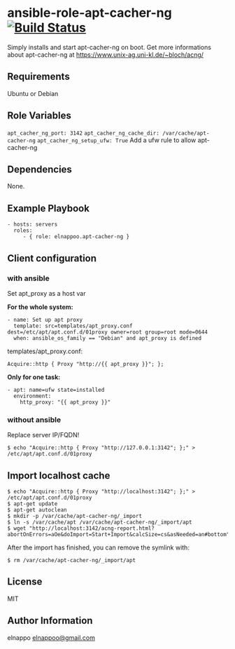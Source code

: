# ansible-role-apt-cacher-ng [![Build Status](https://travis-ci.org/elnappo/ansible-role-apt-cacher-ng.svg?branch=master)](https://travis-ci.org/elnappo/ansible-role-apt-cacher-ng)

Simply installs and start apt-cacher-ng on boot. Get more informations about apt-cacher-ng at https://www.unix-ag.uni-kl.de/~bloch/acng/

## Requirements
Ubuntu or Debian

## Role Variables
`apt_cacher_ng_port: 3142`
`apt_cacher_ng_cache_dir: /var/cache/apt-cacher-ng`
`apt_cacher_ng_setup_ufw: True` Add a ufw rule to allow apt-cacher-ng

## Dependencies
None.

## Example Playbook
    - hosts: servers
      roles:
         - { role: elnappoo.apt-cacher-ng }

## Client configuration
### with ansible
Set apt_proxy as a host var

**For the whole system:**

	- name: Set up apt proxy
  	  template: src=templates/apt_proxy.conf dest=/etc/apt/apt.conf.d/01proxy owner=root group=root mode=0644
 	  when: ansible_os_family == "Debian" and apt_proxy is defined
 	  
templates/apt_proxy.conf:

	Acquire::http { Proxy "http://{{ apt_proxy }}"; };

**Only for one task:**

	- apt: name=ufw state=installed
	  environment: 
	    http_proxy: "{{ apt_proxy }}"
      
### without ansible
Replace server IP/FQDN!

	$ echo "Acquire::http { Proxy "http://127.0.0.1:3142"; };" > /etc/apt/apt.conf.d/01proxy

## Import localhost cache

	$ echo "Acquire::http { Proxy "http://localhost:3142"; };" > /etc/apt/apt.conf.d/01proxy
	$ apt-get update
	$ apt-get autoclean
	$ mkdir -p /var/cache/apt-cacher-ng/_import
	$ ln -s /var/cache/apt /var/cache/apt-cacher-ng/_import/apt
	$ wget "http://localhost:3142/acng-report.html?abortOnErrors=aOe&doImport=Start+Import&calcSize=cs&asNeeded=an#bottom"
	
After the import has finished, you can remove the symlink with:

	$ rm /var/cache/apt-cacher-ng/_import/apt

## License

MIT

## Author Information

elnappo <elnappoo@gmail.com>

